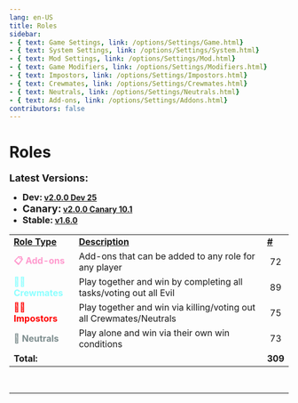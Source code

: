 ```yaml
---
lang: en-US
title: Roles
sidebar:
- { text: Game Settings, link: /options/Settings/Game.html}
- { text: System Settings, link: /options/Settings/System.html}
- { text: Mod Settings, link: /options/Settings/Mod.html}
- { text: Game Modifiers, link: /options/Settings/Modifiers.html}
- { text: Impostors, link: /options/Settings/Impostors.html}
- { text: Crewmates, link: /options/Settings/Crewmates.html} 
- { text: Neutrals, link: /options/Settings/Neutrals.html}
- { text: Add-ons, link: /options/Settings/Addons.html}
contributors: false
---
```


# Roles

<font size=4em><b>Latest Versions:</b></font><br>

- <b><font size=3em>Dev:</font> [v2.0.0 Dev 25](/changelogs/Dev.html)</b><br>
- <b><font size=4em>Canary:</font> [v2.0.0 Canary 10.1](/changelogs/Canary.html)</b><br>
- <b><font size=3em>Stable:</font> [v1.6.0](/changelogs/Stable.html)</b><br>

<table>
<tr>
<td><b><u>Role Type</u></b></td>
<td><b><u>Description</u></b></td>
<td><b><u>#</u></b></td>
</tr>

<tr>
<td><font color=#ff9ace><b>📋 Add-ons</b></font></td>
<td>Add-ons that can be added to any role for any player</td>
<td align="center">72</td>
</tr>

<tr>
<td><font color=#8cffff><b>🦸‍♂️ Crewmates</b></font> </td>
<td>Play together and win by completing all tasks/voting out all Evil</td>
<td align="center">89</td>
</tr>

<tr>
<td><font color=red><b>🦹‍♂️ Impostors</b></font></td>
<td>Play together and win via killing/voting out all Crewmates/Neutrals</td>
<td align="center">75</td>
</tr>

<tr>
<td><font color=#7c8c8d><b>🥷 Neutrals</b></font></td>
<td>Play alone and win via their own win conditions</td>
<td align="center">73</td>
</tr>

<tr>
<td colspan=2><b>Total:</b></td>
<td align="center"><b>309</b></td>
</tr>
</table>
<br>

---